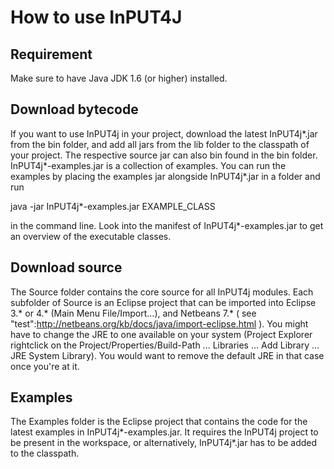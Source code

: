 # How to use InPUT4J

## Requirement
Make sure to have Java JDK 1.6 (or higher) installed.

## Download bytecode

If you want to use InPUT4j in your project, download the latest InPUT4j\*.jar from the bin folder, and add all jars from the lib folder to the classpath of your project.
The respective source jar can also bin found in the bin folder. InPUT4j\*-examples.jar is a collection of examples. You can run the examples by placing the examples jar alongside InPUT4j\*.jar in a folder and run

java -jar InPUT4j\*-examples.jar EXAMPLE_CLASS

in the command line. Look into the manifest of InPUT4j\*-examples.jar to get an overview of the executable classes.

## Download source

The Source folder contains the core source for all InPUT4j modules. Each subfolder of Source is an Eclipse project that can be imported into Eclipse 3.\* or 4.\* \(Main Menu File/Import...\), and Netbeans 7.\* \( see "test":http://netbeans.org/kb/docs/java/import-eclipse.html \). You might have to change the JRE to one available on your system \(Project Explorer rightclick on the Project/Properties/Build-Path ... Libraries ... Add Library ... JRE System Library\). You would want to remove the default JRE in that case once you're at it.

## Examples
The Examples folder is the Eclipse project that contains the code for the latest examples in InPUT4j\*-examples.jar. It requires the InPUT4j project to be present in the workspace, or alternatively, InPUT4j\*.jar has to be added to the classpath.
